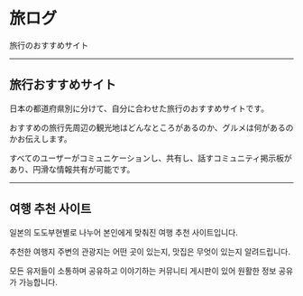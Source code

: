 # 旅ログ

旅行のおすすめサイト

---

旅行おすすめサイト
-

日本の都道府県別に分けて、自分に合わせた旅行のおすすめサイトです。

おすすめの旅行先周辺の観光地はどんなところがあるのか、グルメは何があるのかお伝えします。

すべてのユーザーがコミュニケーションし、共有し、話すコミュニティ掲示板があり、円滑な情報共有が可能です。

-----------------------------------------------------------------------------------------------

여행 추천 사이트
-
일본의 도도부현별로 나누어 본인에게 맞춰진 여행 추천 사이트입니다.

추천한 여행지 주변의 관광지는 어떤 곳이 있는지, 맛집은 무엇이 있는지 알려드립니다.

모든 유저들이 소통하며 공유하고 이야기하는 커뮤니티 게시판이 있어 원활한 정보 공유가 가능합니다.





